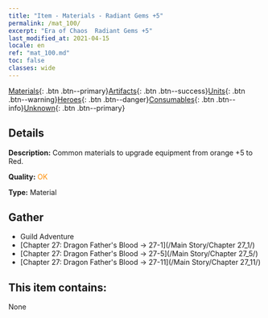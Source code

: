 ```yaml
---
title: "Item - Materials - Radiant Gems +5"
permalink: /mat_100/
excerpt: "Era of Chaos  Radiant Gems +5"
last_modified_at: 2021-04-15
locale: en
ref: "mat_100.md"
toc: false
classes: wide
---
```

 [Materials](/Items/){: .btn .btn--primary}[Artifacts](/Items/Artifacts/){: .btn .btn--success}[Units](/Items/Units/){: .btn .btn--warning}[Heroes](/Items/Heroes/){: .btn .btn--danger}[Consumables](/Items/Consumables/){: .btn .btn--info}[Unknown](/Items/Unknown/){: .btn .btn--primary}

## Details
 **Description:** Common materials to upgrade equipment from orange +5 to Red.

 **Quality:** <span style="color: #FF8C00">OK</span>

 **Type:** Material

## Gather

*    Guild Adventure 
*    [Chapter 27: Dragon Father's Blood -> 27-1](/Main Story/Chapter 27_1/) 
*    [Chapter 27: Dragon Father's Blood -> 27-5](/Main Story/Chapter 27_5/) 
*    [Chapter 27: Dragon Father's Blood -> 27-11](/Main Story/Chapter 27_11/) 

## This item contains:

  None

